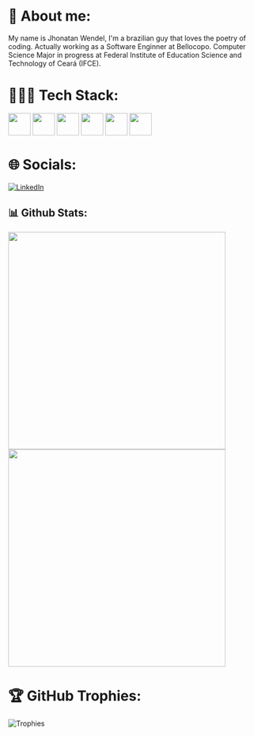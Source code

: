 # 📙 About me:
My name is Jhonatan Wendel, I'm a brazilian guy that loves the poetry of coding. Actually working as a Software Enginner at Bellocopo. Computer Science Major in progress at Federal Institute of Education Science and Technology of Ceará (IFCE).

# 👨🏽‍💻 Tech Stack:
<div><img src="https://cdn.jsdelivr.net/gh/devicons/devicon/icons/nodejs/nodejs-original.svg" width="45"> <img src="https://cdn.jsdelivr.net/gh/devicons/devicon/icons/react/react-original.svg" width="45"/>
<img src="https://cdn.jsdelivr.net/gh/devicons/devicon/icons/mongodb/mongodb-original-wordmark.svg" width="45"/>
<img src="https://cdn.jsdelivr.net/gh/devicons/devicon/icons/csharp/csharp-original.svg" width="45"/>
<img src="https://cdn.jsdelivr.net/gh/devicons/devicon/icons/dotnetcore/dotnetcore-original.svg" width="45"/>
<img src="https://cdn.jsdelivr.net/gh/devicons/devicon/icons/python/python-original.svg" width="45"/> </div>

# 🌐 Socials:
[![LinkedIn](https://img.shields.io/badge/LinkedIn-%230077B5.svg?logo=linkedin&logoColor=white)](https://linkedin.com/in/jhonatan-wendel)

## 📊 Github Stats:
<img src="https://github-readme-stats-sigma-five.vercel.app/api?username=jhonatanwen&count_private=true&show_icons=true&theme=dark" width="439">
<br><img src="https://github-readme-stats-sigma-five.vercel.app/api/top-langs/?username=jhonatanwen&layout=compact&theme=dark" width="439"/>

# 🏆 GitHub Trophies:
![Trophies](https://github-profile-trophy.vercel.app/?username=jhonatanwen&theme=nord&no-frame=false&no-bg=true&margin-w=4)


